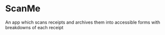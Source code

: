 # ScanMe
An app which scans receipts and archives them into accessible forms with breakdowns of each receipt
